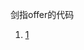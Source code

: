 剑指offer的代码

1. [1](https://github.com/hq112415/sword2offer/blob/master/java/src/main/java/_1.java)

